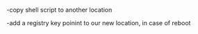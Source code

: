 -copy shell script to another location

-add a registry key poinint to our new location, in case of reboot